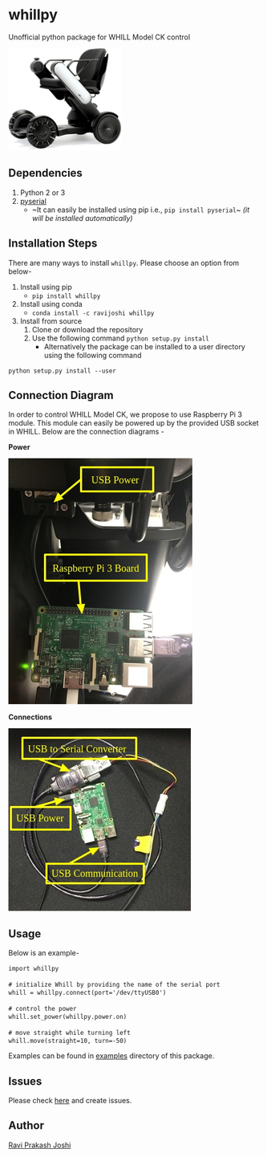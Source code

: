 # whillpy
Unofficial python package for WHILL Model CK control

![WHILL](docs/whill.png)

## Dependencies
1. Python 2 or 3
1. [pyserial](https://pythonhosted.org/pyserial)
    * ~It can easily be installed using pip i.e., `pip install pyserial`~ *(it will be installed automatically)*

## Installation Steps
There are many ways to install `whillpy`. Please choose an option from below-
1. Install using pip
      * `pip install whillpy`
1. Install using conda
      * `conda install -c ravijoshi whillpy`
1. Install from source
      1. Clone or download the repository
      1. Use the following command `python setup.py install`
            * Alternatively the package can be installed to a user directory using the following command
```
python setup.py install --user
```

## Connection Diagram
In order to control WHILL Model CK, we propose to use Raspberry Pi 3 module. This module can easily be powered up by the provided USB socket in WHILL. Below are the connection diagrams -

**Power**

![power](docs/power.jpg)

**Connections**

![connections](docs/connections.jpg)

## Usage
Below is an example-

```
import whillpy

# initialize Whill by providing the name of the serial port
whill = whillpy.connect(port='/dev/ttyUSB0')

# control the power
whill.set_power(whillpy.power.on)

# move straight while turning left
whill.move(straight=10, turn=-50)
```
Examples can be found in [examples](examples) directory of this package.

## Issues
Please check [here](https://github.com/ShibataLab/whillpy/issues) and create issues.

## Author
[Ravi Prakash Joshi](https://ravijo.github.io/)
